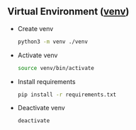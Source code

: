 ## Virtual Environment ([venv](https://docs.python.org/3/library/venv))

* Create venv
  ```bash
  python3 -m venv ./venv
  ```

* Activate venv
  ```bash
  source venv/bin/activate
  ```

* Install requirements
  ```bash
  pip install -r requirements.txt
  ```

* Deactivate venv
  ```bash
  deactivate
  ```

